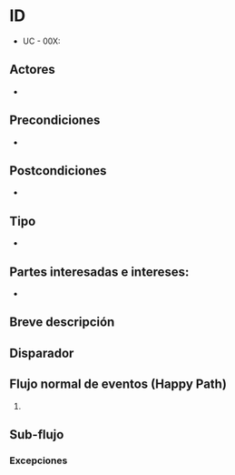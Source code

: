 # ID
 - UC - 00X: 
 
## Actores
 * 

## Precondiciones
 * 

## Postcondiciones
 * 
   
## Tipo 
 * 

## Partes interesadas e intereses:
- 

## Breve descripción


## Disparador

## Flujo normal de eventos (Happy Path)
1. 



## Sub-flujo 

### Excepciones

